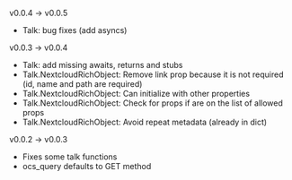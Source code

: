 v0.0.4 -> v0.0.5
* Talk: bug fixes (add asyncs)

v0.0.3 -> v0.0.4
* Talk: add missing awaits, returns and stubs
* Talk.NextcloudRichObject: Remove link prop because it is not required (id, name and path are required)
* Talk.NextcloudRichObject: Can initialize with other properties
* Talk.NextcloudRichObject: Check for props if are on the list of allowed props
* Talk.NextcloudRichObject: Avoid repeat metadata (already in dict)

v0.0.2 -> v0.0.3
* Fixes some talk functions
* ocs_query defaults to GET method
